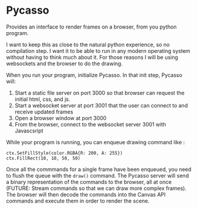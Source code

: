 # Pycasso

Provides an interface to render frames on a browser, from you python program.

I want to keep this as close to the natural python experience, so no compilation step. I want it to be able to run in any modern operating system without having to think much about it.
For those reasons I will be using websockets and the browser to do the drawing.

When you run your program, initialize Pycasso. In that init step, Pycasso will:

1. Start a static file server on port 3000 so that browser can request the initial html, css, and js.
2. Start a websocket server at port 3001 that the user can connect to and receive updated frames
3. Open a browser window at port 3000
4. From the browser, connect to the websocket server 3001 with Javascsript

While your program is running, you can enqueue drawing command like :

```
ctx.SetFillStyle(color.RGBA{R: 200, A: 255})
ctx.FillRect(10, 10, 50, 50)
```

Once all the commmands for a single frame have been enqueued, you need to flush the queue with the `draw()` command. The Pycasso server will send a binary representation of the commands to the browser, all at once (FUTURE: Stream commands so that we can draw more complex frames).
The browser will then decode the commands into the Canvas API commands and execute them in order to render the scene.
